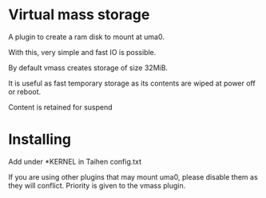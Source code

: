 # Virtual mass storage

A plugin to create a ram disk to mount at uma0.

With this, very simple and fast IO is possible.

By default vmass creates storage of size 32MiB.

It is useful as fast temporary storage as its contents are wiped at power off or reboot.

Content is retained for suspend

# Installing

Add under \*KERNEL in Taihen config.txt

If you are using other plugins that may mount uma0, please disable them as they will conflict. Priority is given to the vmass plugin.
